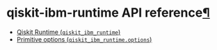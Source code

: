 # qiskit-ibm-runtime API reference[¶](#qiskit-ibm-runtime-api-reference "Link to this heading")

*   [Qiskit Runtime (`qiskit_ibm_runtime`)](runtime_service)
*   [Primitive options (`qiskit_ibm_runtime.options`)](options)
